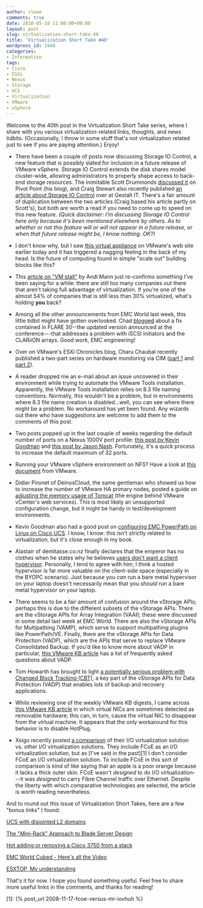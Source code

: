 ```yaml
---
author: slowe
comments: true
date: 2010-05-18 11:00:00+00:00
layout: post
slug: virtualization-short-take-40
title: 'Virtualization Short Take #40'
wordpress_id: 1948
categories:
- Information
tags:
- Cisco
- ESXi
- Nexus
- Storage
- UCS
- Virtualization
- VMware
- vSphere
---
```


Welcome to the 40th post in the Virtualization Short Take series, where I share with you various virtualization-related links, thoughts, and news tidbits. (Occasionally, I throw in some stuff that's not virtualization related just to see if you are paying attention.) Enjoy!

* There have been a couple of posts now discussing Storage IO Control, a new feature that is possibly slated for inclusion in a future release of VMware vSphere. Storage IO Control extends the disk shares model cluster-wide, allowing administrators to properly shape access to back-end storage resources. The inimitable Scott Drummonds [discussed it](http://vpivot.com/2010/05/04/storage-io-control/) on Pivot Point (his blog), and Craig Stewart also recently published [an article about Storage IO Control](http://gestaltit.com/all/tech/storage/craig/storage-io-control-sioc-vmware-drs/) over at Gestalt IT. There's a fair amount of duplication between the two articles (Craig based his article partly on Scott's), but both are worth a read if you need to come up to speed on this new feature. _(Quick disclaimer: I'm discussing Storage IO Control here only because it's been mentioned elsewhere by others. As to whether or not this feature will or will not appear in a future release, or when that future release might be, I know nothing. OK?)_

* I don't know why, but I saw [this virtual appliance](http://www.vmware.com/appliances/directory/384) on VMware's web site earlier today and it has triggered a nagging feeling in the back of my head. Is the future of computing found in simple "scale out" building blocks like this?

* This [article on "VM stall"](http://pleasediscuss.com/andimann/20100514/is-%e2%80%98vm-stall%e2%80%99-the-next-big-virtualization-challenge/) by Andi Mann just re-confirms something I've been saying for a while: there are still too many companies out there that aren't taking full advantage of virtualization. If you're one of the almost 54% of companies that is still less than 30% virtualized, what's holding **you** back?

* Among all the other announcements from EMC World last week, this little tidbit might have gotten overlooked. Chad [blogged](http://virtualgeek.typepad.com/virtual_geek/2010/05/iscsi-clariion-and-vsphere-nice-fix.html) about a fix contained in FLARE 30--the updated version announced at the conference---that addresses a problem with iSCSI initiators and the CLARiiON arrays. Good work, EMC engineering!

* Over on VMware's ESXi Chronicles blog, Charu Chaubal recently published a two-part series on hardware monitoring via CIM ([part 1](http://blogs.vmware.com/esxi/2010/04/hardware-health-monitoring-via-cim.html) and [part 2](http://blogs.vmware.com/esxi/2010/05/hardware-health-monitoring-via-cim-part-2.html)).

* A reader dropped me an e-mail about an issue uncovered in their environment while trying to automate the VMware Tools installation. Apparently, the VMware Tools installation relies on 8.3 file naming conventions. Normally, this wouldn't be a problem, but in environments where 8.3 file name creation is disabled...well, you can see where there might be a problem. No workaround has yet been found. Any wizards out there who have suggestions are welcome to add them to the comments of this post.

* Two posts popped up in the last couple of weeks regarding the default number of ports on a Nexus 1000V port profile: [this post by Kevin Goodman](http://blog.colovirt.com/2010/05/05/cisco-networking-vmware-cisco-nexus-1000v-increasing-default-max-ports/) and [this post by Jason Nash](http://jasonnash.wordpress.com/2009/10/23/out-of-ports-on-a-nexus-1000v-port-profile/). Fortunately, it's a quick process to increase the default maximum of 32 ports.

* Running your VMware vSphere environment on NFS? Have a look at [this document](http://www.vmware.com/resources/techresources/10096) from VMware.

* Didier Pironet of DeinosCloud, the same gentleman who showed us how to increase the number of VMware HA primary nodes, posted a guide on [adjusting the memory usage of Tomcat](http://deinoscloud.wordpress.com/2009/11/30/tomcat-for-vcenter-memory-tuning/) (the engine behind VMware vCenter's web services). This is most likely an unsupported configuration change, but it might be handy in test/development environments.

* Kevin Goodman also had a good post on [configuring EMC PowerPath on Linux on Cisco UCS](http://blog.colovirt.com/2010/05/04/storage-san-linux-emc-powerpath-configuration-on-cisco-ucs/). I know, I know: this isn't strictly related to virtualization, but it's close enough in my book.

* Alastair of demitasse.co.nz finally declares that the emperor has no clothes when he states why he believes [users don't want a client hypervisor](http://www.demitasse.co.nz/wordpress2/2010/05/why-users-dont-want-a-client-hypervisor-warning-opinion-inside/). Personally, I tend to agree with him; I think a hosted hypervisor is far more valuable on the client-side space (especially in the BYOPC scenario). Just because you _can_ run a bare metal hypervisor on your laptop doesn't necessarily mean that you _should_ run a bare metal hypervisor on your laptop.

* There seems to be a fair amount of confusion around the vStorage APIs; perhaps this is due to the different subsets of the vStorage APIs. There are the vStorage APIs for Array Integration (VAAI); these were discussed in some detail last week at EMC World. There are also the vStorage APIs for Multipathing (VAMP), which serve to support multipathing plugins like PowerPath/VE. Finally, there are the vStorage APIs for Data Protection (VADP), which are the APIs that serve to replace VMware Consolidated Backup. If you'd like to know more about VADP in particular, [this VMware KB article](http://kb.vmware.com/selfservice/microsites/search.do?language=en_US&cmd=displayKC&externalId=1021175) has a list of frequently asked questions about VADP.

* Tom Howarth has brought to light [a potentially serious problem with Changed Block Tracking (CBT)](http://planetvm.net/blog/?p=1520), a key part of the vStorage APIs for Data Protection (VADP) that enables lots of backup and recovery applications.

* While reviewing one of the weekly VMware KB digests, I came across [this VMware KB article](http://kb.vmware.com/selfservice/microsites/search.do?language=en_US&cmd=displayKC&externalId=1020718) in which virtual NICs are sometimes detected as removable hardware; this can, in turn, cause the virtual NIC to disappear from the virtual machine. It appears that the only workaround for this behavior is to disable HotPlug.

* Xsigo recently posted [a comparison](http://www.xsigo.com/blog/?p=764) of their I/O virtualization solution vs. other I/O virtualization solutions. They include FCoE as an I/O virtualization solution, but as [I've said in the past][1] I don't consider FCoE an I/O virtualization solution. To include FCoE in this sort of comparison is kind of like saying that an apple is a poor orange because it lacks a thick outer skin. FCoE wasn't _designed_ to do I/O virtualization---it was _designed_ to carry Fibre Channel traffic over Ethernet. Despite the liberty with which comparative technologies are selected, the article is worth reading nevertheless.

And to round out this issue of Virtualization Short Takes, here are a few "bonus links" I found:

[UCS with disjointed L2 domains](http://www.unifiedcomputingblog.com/?p=132)  

[The "Mini-Rack" Approach to Blade Server Design](http://www.mseanmcgee.com/2010/05/the-mini-rack-approach-to-blade-server-design/)  

[Hot adding or removing a Cisco 3750 from a stack](http://www.vmguru.nl/wordpress/2010/03/hot-adding-or-removing-a-cisco-3750-from-a-stack/)  

[EMC World Cubed - Here's all the Video](http://blogstu.wordpress.com/2010/05/14/emc-world-cubed/)  

[ESXTOP, My understanding](http://geeksilver.wordpress.com/2010/05/17/esxtop-my-understanding/)

That's it for now. I hope you found something useful. Feel free to share more useful links in the comments, and thanks for reading!

[1]: {% post_url 2008-11-17-fcoe-versus-mr-iovhuh %}
